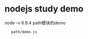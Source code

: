 # nodejs study demo
node -v 6.9.4 path模块的demo
```
   path/demo.js
```
 
 
 
 
 
 
 
 
 
 
 
 
 
 
 
 
 
 
 
 
 
 

